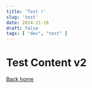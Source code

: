 ```yaml
---
title: 'Test !'
slug: 'test'
date: 2024-11-16
draft: false
tags: [ "dev", "test" ]
---
```

# Test Content v2

[Back home](/)
